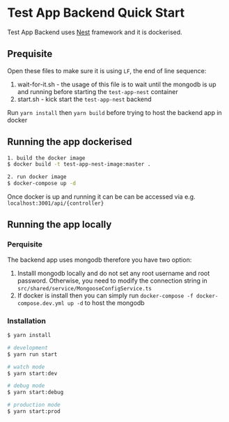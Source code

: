 # Test App Backend Quick Start

Test App Backend uses [Nest](https://github.com/nestjs/nest) framework and it is dockerised.

## Prequisite

Open these files to make sure it is using `LF`, the end of line sequence:

1. wait-for-it.sh - the usage of this file is to wait until the mongodb is up and running before starting the `test-app-nest` container
2. start.sh - kick start the `test-app-nest` backend

Run `yarn install` then `yarn build` before trying to host the backend app in docker

## Running the app dockerised

```bash
1. build the docker image
$ docker build -t test-app-nest-image:master .

2. run docker image
$ docker-compose up -d
```

Once docker is up and running it can be can be accessed via e.g. `localhost:3001/api/{controller}`

## Running the app locally

### Perquisite

The backend app uses mongodb therefore you have two option:

1. Installl mongodb locally and do not set any root username and root password. Otherwise, you need to modify the connection string in `src/shared/service/MongooseConfigService.ts`
2. If docker is install then you can simply run `docker-compose -f docker-compose.dev.yml up -d` to host the mongodb

### Installation

```bash
$ yarn install
```

```bash
# development
$ yarn run start

# watch mode
$ yarn start:dev

# debug mode
$ yarn start:debug

# production mode
$ yarn start:prod
```